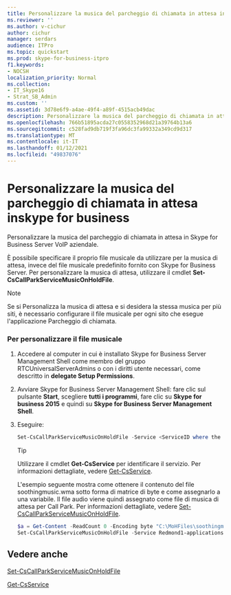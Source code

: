 ```yaml
---
title: Personalizzare la musica del parcheggio di chiamata in attesa inskype for business
ms.reviewer: ''
ms.author: v-cichur
author: cichur
manager: serdars
audience: ITPro
ms.topic: quickstart
ms.prod: skype-for-business-itpro
f1.keywords:
- NOCSH
localization_priority: Normal
ms.collection:
- IT_Skype16
- Strat_SB_Admin
ms.custom: ''
ms.assetid: 3d78e6f9-a4ae-49f4-a89f-4515acb49dac
description: Personalizzare la musica del parcheggio di chiamata in attesa in Skype for Business Server VoIP aziendale.
ms.openlocfilehash: 766b51895acda27c0558352968d21a39764b13a6
ms.sourcegitcommit: c528fad9db719f3fa96dc3fa99332a349cd9d317
ms.translationtype: MT
ms.contentlocale: it-IT
ms.lasthandoff: 01/12/2021
ms.locfileid: "49837076"
---
```

# <a name="customize-call-park-music-on-hold-inskype-for-business"></a>Personalizzare la musica del parcheggio di chiamata in attesa inskype for business
 
Personalizzare la musica del parcheggio di chiamata in attesa in Skype for Business Server VoIP aziendale.
  
È possibile specificare il proprio file musicale da utilizzare per la musica di attesa, invece del file musicale predefinito fornito con Skype for Business Server. Per personalizzare la musica di attesa, utilizzare il cmdlet **Set-CsCallParkServiceMusicOnHoldFile**.
  
> [!NOTE]
> Se si Personalizza la musica di attesa e si desidera la stessa musica per più siti, è necessario configurare il file musicale per ogni sito che esegue l'applicazione Parcheggio di chiamata. 
  
### <a name="to-customize-the-music-file"></a>Per personalizzare il file musicale

1. Accedere al computer in cui è installato Skype for Business Server Management Shell come membro del gruppo RTCUniversalServerAdmins o con i diritti utente necessari, come descritto in **delegate Setup Permissions**.
    
2. Avviare Skype for Business Server Management Shell: fare clic sul pulsante **Start**, scegliere **tutti i programmi**, fare clic su **Skype for business 2015** e quindi su **Skype for Business Server Management Shell**.
    
3. Eseguire: 
    
   ```powershell
   Set-CsCallParkServiceMusicOnHoldFile -Service <ServiceID where the Call Park application resides> -Content <Byte >
   ```

    > [!TIP]
    > Utilizzare il cmdlet **Get-CsService** per identificare il servizio. Per informazioni dettagliate, vedere [Get-CsService](https://docs.microsoft.com/powershell/module/skype/get-csservice?view=skype-ps). 
  
    L'esempio seguente mostra come ottenere il contenuto del file soothingmusic.wma sotto forma di matrice di byte e come assegnarlo a una variabile. Il file audio viene quindi assegnato come file di musica di attesa per Call Park. Per informazioni dettagliate, vedere [Set-CsCallParkServiceMusicOnHoldFile](https://docs.microsoft.com/powershell/module/skype/set-cscallparkservicemusiconholdfile?view=skype-ps).
    
   ```powershell
   $a = Get-Content -ReadCount 0 -Encoding byte "C:\MoHFiles\soothingmusic.wma"
   Set-CsCallParkServiceMusicOnHoldFile -Service Redmond1-applicationserver-1 -Content $a
   ```

## <a name="see-also"></a>Vedere anche

[Set-CsCallParkServiceMusicOnHoldFile](https://docs.microsoft.com/powershell/module/skype/set-cscallparkservicemusiconholdfile?view=skype-ps)
  
[Get-CsService](https://docs.microsoft.com/powershell/module/skype/get-csservice?view=skype-ps)
